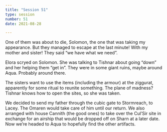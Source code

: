 ```yaml
---
title: "Session 51"
type: session
number: 51
date: 2021-08-28

---
```


One of them was about to die, Solomon, the one that was taking my appearance. But they managed to escape at the last minute! With my mother and sister! They said “we have what we need”.

Elora scryed on Solomon. She was talking to Tishnar about going “down” and her helping them “get in”. They were in some giant ruins, maybe around Aqua. Probably around there.

The sisters want to use the items (including the armour) at the ziggurat, apparently for some ritual to reunite something. The plane of madness? Tishnar knows how to open the sites, so she was taken.

We decided to send my father through the cubic gate to Stormreach, to Lacey. The Omaren would take care of him until our return.
We also arranged with house Cannith (the good ones) to take over the Cul’Sir site in exchange for an airship that would be dropped off on Sharn at a later date.
Now we’re headed to Aqua to hopefully find the other artifacts. 
